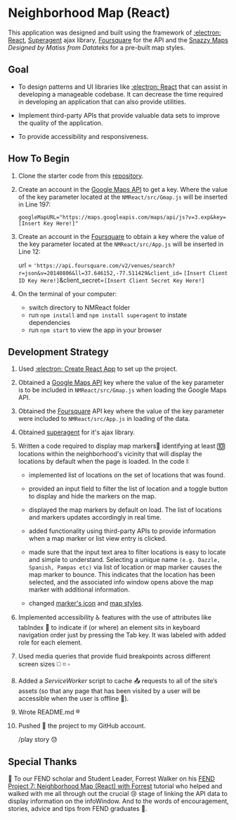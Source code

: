 
# **Neighborhood Map (React)**

This application was designed and built using the framework of [:electron: React](https://github.com/facebook/create-react-app), [Superagent](https://www.npmjs.com/package/superagent) ajax library, [Foursquare](https://foursquare.com) for the API and the [Snazzy Maps](https://snazzymaps.com) *Designed by Matiss from Datateks* for a pre-built map styles. 

## Goal

 * To design patterns and UI libraries like [:electron: React](https://github.com/facebook/create-react-app) that can assist in developing a manageable codebase. It can decrease the time required in developing an application that can also provide utilities. 

 * Implement third-party APIs that provide valuable data sets to improve the quality of the application.

 * To provide accessibility and responsiveness. 

## How To Begin 
      
  1. Clone the starter code from this [repository](https://github.com/rrcanlas/NMapVA).

  2. Create an account in the [Google Maps API](https://cloud.google.com/maps-platform/) to get a key. Where the value of the key parameter located at the `NMReact/src/Gmap.js` will be inserted in Line 197:

     `googleMapURL="https://maps.googleapis.com/maps/api/js?v=3.exp&key=[Insert Key Here!]"`

  3. Create an account in the [Foursquare](https://foursquare.com) to obtain a key where the value of the key parameter located at the `NMReact/src/App.js` will be inserted in Line 12:

     url = `'https://api.foursquare.com/v2/venues/search?r=json&v=20140806&ll=37.646152,-77.511429&client_id=` `[Insert Client ID Key Here!]`&client_secret=`[Insert Client Secret Key Here!]`

  4. On the terminal of your computer:

     * switch directory to NMReact folder 
	 * run `npm install` and `npm install superagent` to instate dependencies
	 * run `npm start` to view the app in your browser
  
  
## Development Strategy

 1.  Used [:electron: Create React App](https://github.com/facebook/create-react-app) to set up the project.

 2.  Obtained a [Google Maps API](https://cloud.google.com/maps-platform/) key where the value of the key parameter is to be included in `NMReact/src/Gmap.js` when loading the Google Maps API.

 3.  Obtained the [Foursquare](https://foursquare.com) API key where the value of the key parameter were  included to `NMReact/src/App.js` in loading of the data.

 4.  Obtained [superagent](https://www.npmjs.com/package/superagent) for it's ajax library. 

 5.  Written a code required to display map markers:triangular_flag_on_post: identifying at least :keycap_ten: locations within the neighborhood's vicinity that will display the locations by default when the page is loaded. In the code I:

 	 * implemented list of locations on the set of locations that was found.

 	 * provided an input field to filter the list of location and a toggle button to display and hide the markers on the map.

 	 * displayed the map markers by default on load. The list of locations and markers updates accordingly in real time.

 	 * added functionality using third-party APIs to provide information when a map marker or list view entry is clicked.

     * made sure that the input text area to filter locations is easy to locate and simple to understand. Selecting a unique name `(e.g. Dazzle, Spanish, Pampas etc)` via list of location or map marker causes the map marker to bounce. This indicates that the location has been selected, and the associated info window opens above the map marker with additional information.

     * changed [marker's icon](http://maps.google.com/mapfiles/ms/micons/pink-pushpin.png) and [map styles](https://snazzymaps.com/style/225961/redfred).

 6.  Implemented accessibility :wheelchair: features with the use of attributes like tabIndex :bookmark_tabs: to indicate if (or where) an element sits in keyboard navigation order just by pressing the Tab key. It was labeled with added role for each element.

 7.  Used media queries that provide fluid breakpoints across different screen sizes :white_medium_square: :white_medium_small_square: :white_small_square: 

 8.  Added a *ServiceWorker* script to cache :outbox_tray: requests to all of the site’s assets (so that any page that has been visited by a user will be accessible when the user is offline :mobile_phone_off:).

 9.  Wrote README.md :registered:

 10. Pushed :punch: the project to my GitHub account.

     /play story :sweat:
 

## Special Thanks 

 :raised_hands: To our FEND scholar and Student Leader, Forrest Walker on his [FEND Project 7: Neighborhood Map (React) with Forrest](https://www.youtube.com/playlist?list=PL4rQq4MQP1crXuPtruu_eijgOUUXhcUCP) tutorial
 who helped and walked with me all through out the crucial :cry: stage of linking the API data to display information on the infoWindow. And to the words of encouragement, stories, advice and tips from FEND graduates :raised_hands:. 

